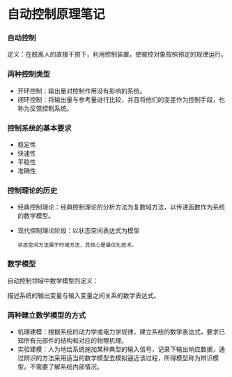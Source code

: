 # 自动控制原理笔记
### 自动控制
定义：在脱离人的直接干预下，利用控制装置，使被控对象按照预定的规律运行。
### 两种控制类型
- 开环控制：输出量对控制作用没有影响的系统。
- 闭环控制：将输出量与参考量进行比较，并且将他们的变差作为控制手段，也称为反馈控制系统。
### 控制系统的基本要求
- 稳定性
- 快速性
- 平稳性
- 准确性

### 控制理论的历史
- 经典控制理论：经典控制理论的分析方法为复数域方法，以传递函数作为系统的数学模型。
- 现代控制理论阶段：以状态空间表达式为模型

      状态空间方法属于时域方法，其核心是最优化技术。


### 数学模型
自动控制领域中数学模型的定义：

描述系统的输出变量与输入变量之间关系的数学表达式。

### 两种建立数学模型的方式
- 机理建模：根据系统的动力学或电力学规律，建立系统的数学表达式，要求已知所有元部件的结构和对应的物理机理。
- 实验建模：人为地给系统施加某种典型的输入信号，记录下输出响应数据，通过辨识的方法采用适当的数学模型去模拟逼近该过程，所得模型称为辨识模型。不需要了解系统内部情况。
